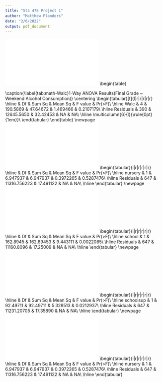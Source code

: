 ```yaml
---
title: "Sta 478 Project 1"
author: "Matthew Flanders"
date: "2/6/2022"
output: pdf_document
---
```




![](proj.-1write-up_files/figure-latex/math-Walc-1.pdf)<!-- --> \begin{table}

\caption{\label{tab:math-Walc}1-Way ANOVA Results(Final Grade ~ Weekend Alcohol Consumption)}
\centering
\begin{tabular}[t]{l|r|r|r|r|r}
\hline
  & Df & Sum Sq & Mean Sq & F value & Pr(>F)\\
\hline
Walc & 4 & 190.5869 & 47.64672 & 1.469466 & 0.2107179\\
\hline
Residuals & 390 & 12645.5650 & 32.42453 & NA & NA\\
\hline
\multicolumn{6}{l}{\rule{0pt}{1em}}\\
\end{tabular}
\end{table}
\newpage
![](proj.-1write-up_files/figure-latex/math-nursery-1.pdf)<!-- --> 
\begin{tabular}{l|r|r|r|r|r}
\hline
  & Df & Sum Sq & Mean Sq & F value & Pr(>F)\\
\hline
nursery & 1 & 6.947937 & 6.947937 & 0.3972265 & 0.5287476\\
\hline
Residuals & 647 & 11316.756223 & 17.491122 & NA & NA\\
\hline
\end{tabular}
\newpage
![](proj.-1write-up_files/figure-latex/por-school-1.pdf)<!-- --> 
\begin{tabular}{l|r|r|r|r|r}
\hline
  & Df & Sum Sq & Mean Sq & F value & Pr(>F)\\
\hline
school & 1 & 162.8945 & 162.89453 & 9.443111 & 0.0022085\\
\hline
Residuals & 647 & 11160.8096 & 17.25009 & NA & NA\\
\hline
\end{tabular}
\newpage
![](proj.-1write-up_files/figure-latex/por-schoolsup-1.pdf)<!-- --> 
\begin{tabular}{l|r|r|r|r|r}
\hline
  & Df & Sum Sq & Mean Sq & F value & Pr(>F)\\
\hline
schoolsup & 1 & 92.49711 & 92.49711 & 5.328513 & 0.0212937\\
\hline
Residuals & 647 & 11231.20705 & 17.35890 & NA & NA\\
\hline
\end{tabular}
\newpage
![](proj.-1write-up_files/figure-latex/por-nursery-1.pdf)<!-- --> 
\begin{tabular}{l|r|r|r|r|r}
\hline
  & Df & Sum Sq & Mean Sq & F value & Pr(>F)\\
\hline
nursery & 1 & 6.947937 & 6.947937 & 0.3972265 & 0.5287476\\
\hline
Residuals & 647 & 11316.756223 & 17.491122 & NA & NA\\
\hline
\end{tabular}



